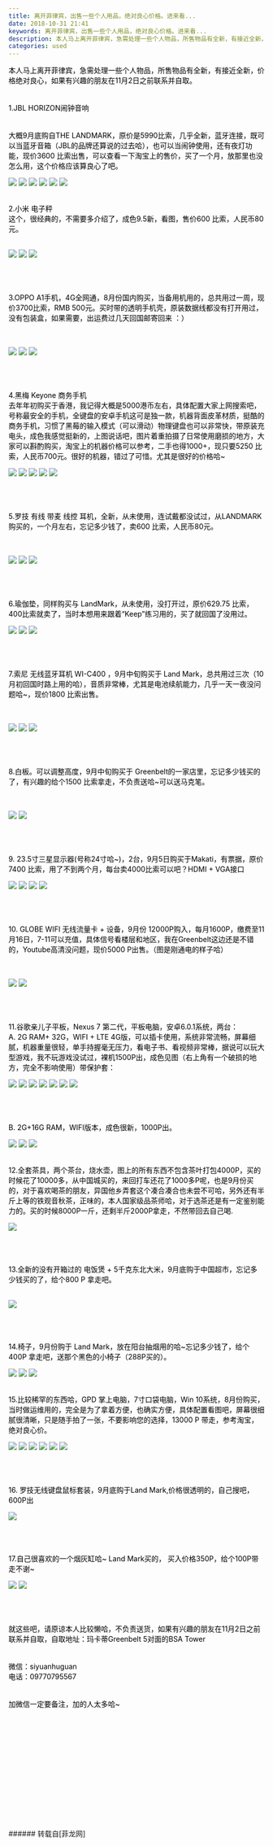 ```yaml
---
title: 离开菲律宾，出售一些个人用品，绝对良心价格。进来看...
date: 2018-10-31 21:41
keywords: 离开菲律宾，出售一些个人用品，绝对良心价格。进来看...
description: 本人马上离开菲律宾，急需处理一些个人物品，所售物品有全新，有接近全新，价格绝对良心，如果有兴趣的朋友在11月2日之前联系并自取。1.JBL HORIZON闹钟音响大概9月底购自THE LANDMARK，原价是5990比索，几乎全新，蓝牙连接，既可以当蓝牙音箱（JBL的品牌还算说的过去哈），也可以当闹钟使用，还有夜灯功能，现价3600 比索出售，可以查看一下淘宝上的售价，买了一个月，放那里也没怎么用，这个价格应该算良心了吧。2.小米 电子秤这个，很经典的，不需要多介绍了，成色9.5新，看图，售价600 比索，人民币80元。3.OPPO A1手机，4G全网通，8月份国内购买，当备用机用的，总共用过一周，现价3700比索，RMB 500元。买时带的透明手机壳，原装数据线都没有打开用过，没有包装盒，如果需要，出运费过几天回国邮寄回来 ：）4.黑梅 Keyone 商务手机去年年初购买于香港，我记得大概是5000港币左右，具体配置大家上网搜索吧，号称最安全的手机，全键盘的安卓手机这可是独一款，机器背面皮革材质，挺酷的商务手机，习惯了黑莓的输入模式（可以滑动）物理键盘也可以非常快，带原装充电头，成色我感觉挺新的，上图说话吧，图片着重拍摄了日常使用磨损的地方，大家可以斟酌购买，淘宝上的机器价格可以参考，二手也得1000+，现只要5250 比索，人民币700元。很好的机器，错过了可惜。尤其是很好的价格哈~5.罗技 有线 带麦 线控 耳机，全新，从未使用，连试戴都没试过，从LANDMARK购买的，一个月左右，忘记多少钱了，卖600 比索，人民币80元。6.瑜伽垫，同样购买与 LandMark，从未使用，没打开过，原价629.75 比索，400比索就卖了，当时本想用来跟着“Keep”练习用的，买了就回国了没用过。7.索尼 无线蓝牙耳机 WI-C400 ，9月中旬购买于 Land Mark，总共用过三次（10月初回国时路上用的哈），音质非常棒，尤其是电池续航能力，几乎一天一夜没问题哈~，现价1800 比索出售。8.白板。可以调整高度，9月中旬购买于 Greenbelt的一家店里，忘记多少钱买的了，有兴趣的给个1500 比索拿走，不负责送哈~可以送马克笔。9. 23.5寸三星显示器(号称24寸哈~)，2台，9月5日购买于Makati，有票据，原价7400 比索，用了不到两个月，每台卖4000比索可以吧？HDMI + VGA接口10. GLOBE WIFI 无线流量卡 + 设备，9月份 12000P购入，每月1600P，缴费至11月16日，7-11可以充值，具体信号看楼层和地区，我在Greenbelt这边还是不错的，Youtube高清没问题，现价5000 P出售。（图是刚通电的样子哈）11.谷歌亲儿子平板，Nexus 7 第二代，平板电脑，安卓6.0.1系统，两台：A. 2G RAM+ 32G，WIFI + LTE 4G版，可以插卡使用，系统非常流畅，屏幕细腻，机器重量很轻，单手持握毫无压力，看电子书、看视频非常棒，据说可以玩大型游戏，我不玩游戏没试过，裸机1500P出，成色见图（右上角有一个破损的地方，完全不影响使用）带保护套：B. 2G+16G RAM，WIFI版本，成色很新，1000P出。12.全套茶具，两个茶台，烧水壶，图上的所有东西不包含茶叶打包4000P，买的时候花了10000多，从中国城买的，来回打车还花了1000多P呢，也是9月份买的，对于喜欢喝茶的朋友，异国他乡弄套这个凑合凑合也未尝不可哈，另外还有半斤上等的铁观音秋茶，正味的，本人国家级品茶师哈，对于选茶还是有一定鉴别能力的。买的时候8000P一斤，还剩半斤2000P拿走，不然带回去自己喝.13.全新的没有开箱过的 电饭煲 + 5千克东北大米，9月底购于中国超市，忘记多少钱买的了，给个800 P 拿走吧。14.椅子，9月份购于 Land Mark，放在阳台抽烟用的哈~忘记多少钱了，给个400P 拿走吧，送那个黑色的小椅子（288P买的）。15.比较稀罕的东西哈，GPD 掌上电脑，7寸口袋电脑，Win 10系统，8月份购买，当时做运维用的，完全是为了拿着方便，也确实方便，具体配置看图吧，屏幕很细腻很清晰，只是随手拍了一张，不要影响您的选择，13000 P 带走，参考淘宝，绝对良心价。16. 罗技无线键盘鼠标套装，9月底购于Land Mark,价格很透明的，自己搜吧，600P出17.自己很喜欢的一个烟灰缸哈~ Land Mark买的， 买入价格350P，给个100P带走不谢~就这些吧，请原谅本人比较懒哈，不负责送货，如果有兴趣的朋友在11月2日之前联系并自取，自取地址：玛卡蒂Greenbelt 5对面的BSA Tower微信：siyuanhuguan电话：09770795567加微信一定要备注，加的人太多哈~
categories: used
---
```

<td class="t_f" id="postmessage_2198965">

<font color="#000000">本人马上离开菲律宾，急需处理一些个人物品，所售物品有全新，有接近全新，价格绝对良心，如果有兴趣的朋友在11月2日之前联系并自取。</font><br/>
<font color="#000000"><br/>
</font><br/>
<font color="#000000">1.JBL HORIZON闹钟音响</font><br/>
<font color="#000000"><br/>
</font><br/>
<font color="#000000">大概9月底购自THE LANDMARK，原价是5990比索，几乎全新，蓝牙连接，既可以当蓝牙音箱（JBL的品牌还算说的过去哈），也可以当闹钟使用，还有夜灯功能，现价3600 比索出售，可以查看一下淘宝上的售价，买了一个月，放那里也没怎么用，这个价格应该算良心了吧。</font><br/>
<font color="#000000">

<img aid="979422" data-cf-modified-fa5b28b0f5e3e5fc8b834424-="" file="data/attachment/forum/201810/31/212241e3xx266vwuxxf460.jpg.thumb.jpg" id="aimg_979422" inpost="1" onclick="" onmouseover="" src="http://www.flw.ph/data/attachment/forum/201810/31/212241e3xx266vwuxxf460.jpg" style="cursor:pointer" zoomfile="data/attachment/forum/201810/31/212241e3xx266vwuxxf460.jpg"/>



<img aid="979423" data-cf-modified-fa5b28b0f5e3e5fc8b834424-="" file="data/attachment/forum/201810/31/212243gug6l9mgakumuukx.jpg.thumb.jpg" id="aimg_979423" inpost="1" onclick="" onmouseover="" src="http://www.flw.ph/data/attachment/forum/201810/31/212243gug6l9mgakumuukx.jpg" style="cursor:pointer" zoomfile="data/attachment/forum/201810/31/212243gug6l9mgakumuukx.jpg"/>



<img aid="979424" data-cf-modified-fa5b28b0f5e3e5fc8b834424-="" file="data/attachment/forum/201810/31/212244i66ssfzceqdrs2v6.jpg.thumb.jpg" id="aimg_979424" inpost="1" onclick="" onmouseover="" src="http://www.flw.ph/data/attachment/forum/201810/31/212244i66ssfzceqdrs2v6.jpg" style="cursor:pointer" zoomfile="data/attachment/forum/201810/31/212244i66ssfzceqdrs2v6.jpg"/>



<img aid="979425" data-cf-modified-fa5b28b0f5e3e5fc8b834424-="" file="data/attachment/forum/201810/31/212244es17vms7jpq1vsmb.jpg.thumb.jpg" id="aimg_979425" inpost="1" onclick="" onmouseover="" src="http://www.flw.ph/data/attachment/forum/201810/31/212244es17vms7jpq1vsmb.jpg" style="cursor:pointer" zoomfile="data/attachment/forum/201810/31/212244es17vms7jpq1vsmb.jpg"/>



<img aid="979426" data-cf-modified-fa5b28b0f5e3e5fc8b834424-="" file="data/attachment/forum/201810/31/212245eep07npklc3kn7vn.jpg.thumb.jpg" id="aimg_979426" inpost="1" onclick="" onmouseover="" src="http://www.flw.ph/data/attachment/forum/201810/31/212245eep07npklc3kn7vn.jpg" style="cursor:pointer" zoomfile="data/attachment/forum/201810/31/212245eep07npklc3kn7vn.jpg"/>



<img aid="979427" data-cf-modified-fa5b28b0f5e3e5fc8b834424-="" file="data/attachment/forum/201810/31/212333nfxzcqpc5cf252pm.png.thumb.jpg" id="aimg_979427" inpost="1" onclick="" onmouseover="" src="http://www.flw.ph/data/attachment/forum/201810/31/212333nfxzcqpc5cf252pm.png" style="cursor:pointer" zoomfile="data/attachment/forum/201810/31/212333nfxzcqpc5cf252pm.png"/>


</font><br/>
<font color="#000000">2.小米 电子秤</font><br/>
<font color="#000000">这个，很经典的，不需要多介绍了，成色9.5新，看图，售价600 比索，人民币80元。</font><br/>
<br/>
<font color="#000000">

<img aid="979430" data-cf-modified-fa5b28b0f5e3e5fc8b834424-="" file="data/attachment/forum/201810/31/212446lnbb005nz0ox99xk.jpg.thumb.jpg" id="aimg_979430" inpost="1" onclick="" onmouseover="" src="http://www.flw.ph/data/attachment/forum/201810/31/212446lnbb005nz0ox99xk.jpg" style="cursor:pointer" zoomfile="data/attachment/forum/201810/31/212446lnbb005nz0ox99xk.jpg"/>



<img aid="979429" data-cf-modified-fa5b28b0f5e3e5fc8b834424-="" file="data/attachment/forum/201810/31/212445dtwynpz61q63d86g.jpg.thumb.jpg" id="aimg_979429" inpost="1" onclick="" onmouseover="" src="http://www.flw.ph/data/attachment/forum/201810/31/212445dtwynpz61q63d86g.jpg" style="cursor:pointer" zoomfile="data/attachment/forum/201810/31/212445dtwynpz61q63d86g.jpg"/>



<img aid="979428" data-cf-modified-fa5b28b0f5e3e5fc8b834424-="" file="data/attachment/forum/201810/31/212444gxq2pipapvrhorii.jpg.thumb.jpg" id="aimg_979428" inpost="1" onclick="" onmouseover="" src="http://www.flw.ph/data/attachment/forum/201810/31/212444gxq2pipapvrhorii.jpg" style="cursor:pointer" zoomfile="data/attachment/forum/201810/31/212444gxq2pipapvrhorii.jpg"/>


</font><br/>
<font color="#000000"><br/>
</font><br/>
<font color="#000000">3.OPPO A1手机，4G全网通，8月份国内购买，当备用机用的，总共用过一周，现价3700比索，RMB 500元。买时带的透明手机壳，原装数据线都没有打开用过，没有包装盒，如果需要，出运费过几天回国邮寄回来 ：）</font><br/>
<font color="#000000"><br/>
</font><br/>
<font color="#000000">

<img aid="979431" data-cf-modified-fa5b28b0f5e3e5fc8b834424-="" file="data/attachment/forum/201810/31/212539gskzcqckqpvmenqv.jpg.thumb.jpg" id="aimg_979431" inpost="1" onclick="" onmouseover="" src="http://www.flw.ph/data/attachment/forum/201810/31/212539gskzcqckqpvmenqv.jpg" style="cursor:pointer" zoomfile="data/attachment/forum/201810/31/212539gskzcqckqpvmenqv.jpg"/>



<img aid="979432" data-cf-modified-fa5b28b0f5e3e5fc8b834424-="" file="data/attachment/forum/201810/31/212540g6w7r8dzojtyzy85.jpg.thumb.jpg" id="aimg_979432" inpost="1" onclick="" onmouseover="" src="http://www.flw.ph/data/attachment/forum/201810/31/212540g6w7r8dzojtyzy85.jpg" style="cursor:pointer" zoomfile="data/attachment/forum/201810/31/212540g6w7r8dzojtyzy85.jpg"/>



<img aid="979433" data-cf-modified-fa5b28b0f5e3e5fc8b834424-="" file="data/attachment/forum/201810/31/212541om9ygmjoqt8qzygs.jpg.thumb.jpg" id="aimg_979433" inpost="1" onclick="" onmouseover="" src="http://www.flw.ph/data/attachment/forum/201810/31/212541om9ygmjoqt8qzygs.jpg" style="cursor:pointer" zoomfile="data/attachment/forum/201810/31/212541om9ygmjoqt8qzygs.jpg"/>


</font><br/>
<font color="#000000"><br/>
</font><br/>
<font color="#000000">4.黑梅 Keyone 商务手机</font><br/>
<font color="#000000">去年年初购买于香港，我记得大概是5000港币左右，具体配置大家上网搜索吧，号称最安全的手机，全键盘的安卓手机这可是独一款，机器背面皮革材质，挺酷的商务手机，习惯了黑莓的输入模式（可以滑动）物理键盘也可以非常快，带原装充电头，成色我感觉挺新的，上图说话吧，图片着重拍摄了日常使用磨损的地方，大家可以斟酌购买，淘宝上的机器价格可以参考，二手也得1000+，现只要5250 比索，人民币700元。很好的机器，错过了可惜。尤其是很好的价格哈~</font><br/>
<font color="#000000">

<img aid="979434" data-cf-modified-fa5b28b0f5e3e5fc8b834424-="" file="data/attachment/forum/201810/31/212647yy34huy5bcatta3h.jpg.thumb.jpg" id="aimg_979434" inpost="1" onclick="" onmouseover="" src="http://www.flw.ph/data/attachment/forum/201810/31/212647yy34huy5bcatta3h.jpg" style="cursor:pointer" zoomfile="data/attachment/forum/201810/31/212647yy34huy5bcatta3h.jpg"/>



<img aid="979438" data-cf-modified-fa5b28b0f5e3e5fc8b834424-="" file="data/attachment/forum/201810/31/212649a8nvqqo2n82rlozm.jpg.thumb.jpg" id="aimg_979438" inpost="1" onclick="" onmouseover="" src="http://www.flw.ph/data/attachment/forum/201810/31/212649a8nvqqo2n82rlozm.jpg" style="cursor:pointer" zoomfile="data/attachment/forum/201810/31/212649a8nvqqo2n82rlozm.jpg"/>



<img aid="979437" data-cf-modified-fa5b28b0f5e3e5fc8b834424-="" file="data/attachment/forum/201810/31/212649uz78h87rh7t9vh98.jpg.thumb.jpg" id="aimg_979437" inpost="1" onclick="" onmouseover="" src="http://www.flw.ph/data/attachment/forum/201810/31/212649uz78h87rh7t9vh98.jpg" style="cursor:pointer" zoomfile="data/attachment/forum/201810/31/212649uz78h87rh7t9vh98.jpg"/>



<img aid="979436" data-cf-modified-fa5b28b0f5e3e5fc8b834424-="" file="data/attachment/forum/201810/31/212648hcecmcmo8cmshrqo.jpg.thumb.jpg" id="aimg_979436" inpost="1" onclick="" onmouseover="" src="http://www.flw.ph/data/attachment/forum/201810/31/212648hcecmcmo8cmshrqo.jpg" style="cursor:pointer" zoomfile="data/attachment/forum/201810/31/212648hcecmcmo8cmshrqo.jpg"/>



<img aid="979435" data-cf-modified-fa5b28b0f5e3e5fc8b834424-="" file="data/attachment/forum/201810/31/212647x0xbyb6x6wxse6xw.jpg.thumb.jpg" id="aimg_979435" inpost="1" onclick="" onmouseover="" src="http://www.flw.ph/data/attachment/forum/201810/31/212647x0xbyb6x6wxse6xw.jpg" style="cursor:pointer" zoomfile="data/attachment/forum/201810/31/212647x0xbyb6x6wxse6xw.jpg"/>


</font><br/>
<font color="#000000"><br/>
</font><br/>
<font color="#000000">5.罗技 有线 带麦 线控 耳机，全新，从未使用，连试戴都没试过，从LANDMARK购买的，一个月左右，忘记多少钱了，卖600 比索，人民币80元。</font><br/>
<font color="#000000"><br/>
</font><br/>
<font color="#000000">

<img aid="979439" data-cf-modified-fa5b28b0f5e3e5fc8b834424-="" file="data/attachment/forum/201810/31/212742elc88ceey1s3eesz.jpg.thumb.jpg" id="aimg_979439" inpost="1" onclick="" onmouseover="" src="http://www.flw.ph/data/attachment/forum/201810/31/212742elc88ceey1s3eesz.jpg" style="cursor:pointer" zoomfile="data/attachment/forum/201810/31/212742elc88ceey1s3eesz.jpg"/>



<img aid="979440" data-cf-modified-fa5b28b0f5e3e5fc8b834424-="" file="data/attachment/forum/201810/31/212743m2q6imm47z2wl7ic.jpg.thumb.jpg" id="aimg_979440" inpost="1" onclick="" onmouseover="" src="http://www.flw.ph/data/attachment/forum/201810/31/212743m2q6imm47z2wl7ic.jpg" style="cursor:pointer" zoomfile="data/attachment/forum/201810/31/212743m2q6imm47z2wl7ic.jpg"/>



<img aid="979441" data-cf-modified-fa5b28b0f5e3e5fc8b834424-="" file="data/attachment/forum/201810/31/212744fli8d4u8nbo4lid3.jpg.thumb.jpg" id="aimg_979441" inpost="1" onclick="" onmouseover="" src="http://www.flw.ph/data/attachment/forum/201810/31/212744fli8d4u8nbo4lid3.jpg" style="cursor:pointer" zoomfile="data/attachment/forum/201810/31/212744fli8d4u8nbo4lid3.jpg"/>


</font><br/>
<font color="#000000"><br/>
</font><br/>
<font color="#000000">6.瑜伽垫，同样购买与 LandMark，从未使用，没打开过，原价629.75 比索，400比索就卖了，当时本想用来跟着“Keep”练习用的，买了就回国了没用过。</font><br/>
<font color="#000000">

<img aid="979442" data-cf-modified-fa5b28b0f5e3e5fc8b834424-="" file="data/attachment/forum/201810/31/212830h82n6q3n6nqq39ck.jpg.thumb.jpg" id="aimg_979442" inpost="1" onclick="" onmouseover="" src="http://www.flw.ph/data/attachment/forum/201810/31/212830h82n6q3n6nqq39ck.jpg" style="cursor:pointer" zoomfile="data/attachment/forum/201810/31/212830h82n6q3n6nqq39ck.jpg"/>



<img aid="979443" data-cf-modified-fa5b28b0f5e3e5fc8b834424-="" file="data/attachment/forum/201810/31/212832sxy2ause2523fyy5.jpg.thumb.jpg" id="aimg_979443" inpost="1" onclick="" onmouseover="" src="http://www.flw.ph/data/attachment/forum/201810/31/212832sxy2ause2523fyy5.jpg" style="cursor:pointer" zoomfile="data/attachment/forum/201810/31/212832sxy2ause2523fyy5.jpg"/>



<img aid="979444" data-cf-modified-fa5b28b0f5e3e5fc8b834424-="" file="data/attachment/forum/201810/31/212833fpnx2wr710s2rwrz.jpg.thumb.jpg" id="aimg_979444" inpost="1" onclick="" onmouseover="" src="http://www.flw.ph/data/attachment/forum/201810/31/212833fpnx2wr710s2rwrz.jpg" style="cursor:pointer" zoomfile="data/attachment/forum/201810/31/212833fpnx2wr710s2rwrz.jpg"/>


</font><br/>
<font color="#000000"><br/>
</font><br/>
<font color="#000000">7.索尼 无线蓝牙耳机 WI-C400 ，9月中旬购买于 Land Mark，总共用过三次（10月初回国时路上用的哈），音质非常棒，尤其是电池续航能力，几乎一天一夜没问题哈~，现价1800 比索出售。</font><br/>
<font color="#000000"><br/>
</font><br/>
<font color="#000000">

<img aid="979445" data-cf-modified-fa5b28b0f5e3e5fc8b834424-="" file="data/attachment/forum/201810/31/212916a2e3mcrs5r7m3szs.jpg.thumb.jpg" id="aimg_979445" inpost="1" onclick="" onmouseover="" src="http://www.flw.ph/data/attachment/forum/201810/31/212916a2e3mcrs5r7m3szs.jpg" style="cursor:pointer" zoomfile="data/attachment/forum/201810/31/212916a2e3mcrs5r7m3szs.jpg"/>



<img aid="979446" data-cf-modified-fa5b28b0f5e3e5fc8b834424-="" file="data/attachment/forum/201810/31/212917xc7ec00u7up0ncce.jpg.thumb.jpg" id="aimg_979446" inpost="1" onclick="" onmouseover="" src="http://www.flw.ph/data/attachment/forum/201810/31/212917xc7ec00u7up0ncce.jpg" style="cursor:pointer" zoomfile="data/attachment/forum/201810/31/212917xc7ec00u7up0ncce.jpg"/>



<img aid="979447" data-cf-modified-fa5b28b0f5e3e5fc8b834424-="" file="data/attachment/forum/201810/31/212918ofawnccfwqc88w9c.jpg.thumb.jpg" id="aimg_979447" inpost="1" onclick="" onmouseover="" src="http://www.flw.ph/data/attachment/forum/201810/31/212918ofawnccfwqc88w9c.jpg" style="cursor:pointer" zoomfile="data/attachment/forum/201810/31/212918ofawnccfwqc88w9c.jpg"/>


</font><br/>
<font color="#000000"><br/>
</font><br/>
<font color="#000000">8.白板。可以调整高度，9月中旬购买于 Greenbelt的一家店里，忘记多少钱买的了，有兴趣的给个1500 比索拿走，不负责送哈~可以送马克笔。</font><br/>
<font color="#000000"><br/>
</font><br/>
<font color="#000000">

<img aid="979448" data-cf-modified-fa5b28b0f5e3e5fc8b834424-="" file="data/attachment/forum/201810/31/212954rzawatvinjtthvhj.jpg.thumb.jpg" id="aimg_979448" inpost="1" onclick="" onmouseover="" src="http://www.flw.ph/data/attachment/forum/201810/31/212954rzawatvinjtthvhj.jpg" style="cursor:pointer" zoomfile="data/attachment/forum/201810/31/212954rzawatvinjtthvhj.jpg"/>



<img aid="979449" data-cf-modified-fa5b28b0f5e3e5fc8b834424-="" file="data/attachment/forum/201810/31/212956vmqk1q82b1q8k2mt.jpg.thumb.jpg" id="aimg_979449" inpost="1" onclick="" onmouseover="" src="http://www.flw.ph/data/attachment/forum/201810/31/212956vmqk1q82b1q8k2mt.jpg" style="cursor:pointer" zoomfile="data/attachment/forum/201810/31/212956vmqk1q82b1q8k2mt.jpg"/>


</font><br/>
<font color="#000000"><br/>
</font><br/>
<font color="#000000">9. 23.5寸三星显示器(号称24寸哈~)，2台，9月5日购买于Makati，有票据，原价7400 比索，用了不到两个月，每台卖4000比索可以吧？HDMI + VGA接口</font><br/>
<font color="#000000">

<img aid="979450" data-cf-modified-fa5b28b0f5e3e5fc8b834424-="" file="data/attachment/forum/201810/31/213047gu7m33ni11j7io30.jpg.thumb.jpg" id="aimg_979450" inpost="1" onclick="" onmouseover="" src="http://www.flw.ph/data/attachment/forum/201810/31/213047gu7m33ni11j7io30.jpg" style="cursor:pointer" zoomfile="data/attachment/forum/201810/31/213047gu7m33ni11j7io30.jpg"/>



<img aid="979451" data-cf-modified-fa5b28b0f5e3e5fc8b834424-="" file="data/attachment/forum/201810/31/213048f1sc1f3iiffzojfa.jpg.thumb.jpg" id="aimg_979451" inpost="1" onclick="" onmouseover="" src="http://www.flw.ph/data/attachment/forum/201810/31/213048f1sc1f3iiffzojfa.jpg" style="cursor:pointer" zoomfile="data/attachment/forum/201810/31/213048f1sc1f3iiffzojfa.jpg"/>



<img aid="979452" data-cf-modified-fa5b28b0f5e3e5fc8b834424-="" file="data/attachment/forum/201810/31/213049dmkifzfmwdf8inyw.jpg.thumb.jpg" id="aimg_979452" inpost="1" onclick="" onmouseover="" src="http://www.flw.ph/data/attachment/forum/201810/31/213049dmkifzfmwdf8inyw.jpg" style="cursor:pointer" zoomfile="data/attachment/forum/201810/31/213049dmkifzfmwdf8inyw.jpg"/>



<img aid="979453" data-cf-modified-fa5b28b0f5e3e5fc8b834424-="" file="data/attachment/forum/201810/31/213050sdd6d3a1336i3u91.jpg.thumb.jpg" id="aimg_979453" inpost="1" onclick="" onmouseover="" src="http://www.flw.ph/data/attachment/forum/201810/31/213050sdd6d3a1336i3u91.jpg" style="cursor:pointer" zoomfile="data/attachment/forum/201810/31/213050sdd6d3a1336i3u91.jpg"/>


</font><br/>
<font color="#000000"><br/>
</font><br/>
<font color="#000000">10. GLOBE WIFI 无线流量卡 + 设备，9月份 12000P购入，每月1600P，缴费至11月16日，7-11可以充值，具体信号看楼层和地区，我在Greenbelt这边还是不错的，Youtube高清没问题，现价5000 P出售。（图是刚通电的样子哈）</font><br/>
<font color="#000000"><br/>
</font><br/>
<font color="#000000">

<img aid="979455" data-cf-modified-fa5b28b0f5e3e5fc8b834424-="" file="data/attachment/forum/201810/31/213131im3h3pdxe33orjru.jpg.thumb.jpg" id="aimg_979455" inpost="1" onclick="" onmouseover="" src="http://www.flw.ph/data/attachment/forum/201810/31/213131im3h3pdxe33orjru.jpg" style="cursor:pointer" zoomfile="data/attachment/forum/201810/31/213131im3h3pdxe33orjru.jpg"/>



<img aid="979456" data-cf-modified-fa5b28b0f5e3e5fc8b834424-="" file="data/attachment/forum/201810/31/213132brrkds8zjaks7dkc.jpg.thumb.jpg" id="aimg_979456" inpost="1" onclick="" onmouseover="" src="http://www.flw.ph/data/attachment/forum/201810/31/213132brrkds8zjaks7dkc.jpg" style="cursor:pointer" zoomfile="data/attachment/forum/201810/31/213132brrkds8zjaks7dkc.jpg"/>


</font><br/>
<font color="#000000"><br/>
</font><br/>
<font color="#000000">11.谷歌亲儿子平板，Nexus 7 第二代，平板电脑，安卓6.0.1系统，两台：</font><br/>
<font color="#000000">A. 2G RAM+ 32G，WIFI + LTE 4G版，可以插卡使用，系统非常流畅，屏幕细腻，机器重量很轻，单手持握毫无压力，看电子书、看视频非常棒，据说可以玩大型游戏，我不玩游戏没试过，裸机1500P出，成色见图（右上角有一个破损的地方，完全不影响使用）带保护套：</font><br/>
<font color="#000000">

<img aid="979463" data-cf-modified-fa5b28b0f5e3e5fc8b834424-="" file="data/attachment/forum/201810/31/213251g7728vada77vch9y.jpg.thumb.jpg" id="aimg_979463" inpost="1" onclick="" onmouseover="" src="http://www.flw.ph/data/attachment/forum/201810/31/213251g7728vada77vch9y.jpg" style="cursor:pointer" zoomfile="data/attachment/forum/201810/31/213251g7728vada77vch9y.jpg"/>



<img aid="979462" data-cf-modified-fa5b28b0f5e3e5fc8b834424-="" file="data/attachment/forum/201810/31/213250nif33sb8pbp1zijf.jpg.thumb.jpg" id="aimg_979462" inpost="1" onclick="" onmouseover="" src="http://www.flw.ph/data/attachment/forum/201810/31/213250nif33sb8pbp1zijf.jpg" style="cursor:pointer" zoomfile="data/attachment/forum/201810/31/213250nif33sb8pbp1zijf.jpg"/>



<img aid="979461" data-cf-modified-fa5b28b0f5e3e5fc8b834424-="" file="data/attachment/forum/201810/31/213250lpvw0n8mw4biv0xm.jpg.thumb.jpg" id="aimg_979461" inpost="1" onclick="" onmouseover="" src="http://www.flw.ph/data/attachment/forum/201810/31/213250lpvw0n8mw4biv0xm.jpg" style="cursor:pointer" zoomfile="data/attachment/forum/201810/31/213250lpvw0n8mw4biv0xm.jpg"/>



<img aid="979460" data-cf-modified-fa5b28b0f5e3e5fc8b834424-="" file="data/attachment/forum/201810/31/213249jiz71kktyyl49t1f.jpg.thumb.jpg" id="aimg_979460" inpost="1" onclick="" onmouseover="" src="http://www.flw.ph/data/attachment/forum/201810/31/213249jiz71kktyyl49t1f.jpg" style="cursor:pointer" zoomfile="data/attachment/forum/201810/31/213249jiz71kktyyl49t1f.jpg"/>



<img aid="979459" data-cf-modified-fa5b28b0f5e3e5fc8b834424-="" file="data/attachment/forum/201810/31/213248dw4ta3p0lptzro05.jpg.thumb.jpg" id="aimg_979459" inpost="1" onclick="" onmouseover="" src="http://www.flw.ph/data/attachment/forum/201810/31/213248dw4ta3p0lptzro05.jpg" style="cursor:pointer" zoomfile="data/attachment/forum/201810/31/213248dw4ta3p0lptzro05.jpg"/>



<img aid="979458" data-cf-modified-fa5b28b0f5e3e5fc8b834424-="" file="data/attachment/forum/201810/31/213248yvlqc1wqgccrozuu.jpg.thumb.jpg" id="aimg_979458" inpost="1" onclick="" onmouseover="" src="http://www.flw.ph/data/attachment/forum/201810/31/213248yvlqc1wqgccrozuu.jpg" style="cursor:pointer" zoomfile="data/attachment/forum/201810/31/213248yvlqc1wqgccrozuu.jpg"/>



<img aid="979457" data-cf-modified-fa5b28b0f5e3e5fc8b834424-="" file="data/attachment/forum/201810/31/213247vwenlsl037ehzllj.jpg.thumb.jpg" id="aimg_979457" inpost="1" onclick="" onmouseover="" src="http://www.flw.ph/data/attachment/forum/201810/31/213247vwenlsl037ehzllj.jpg" style="cursor:pointer" zoomfile="data/attachment/forum/201810/31/213247vwenlsl037ehzllj.jpg"/>


</font><br/>
<font color="#000000"><br/>
</font><br/>
<font color="#000000">B. 2G+16G RAM，WIFI版本，成色很新，1000P出。</font><br/>
<font color="#000000">

<img aid="979466" data-cf-modified-fa5b28b0f5e3e5fc8b834424-="" file="data/attachment/forum/201810/31/213442ys3shth4kywk2yn6.jpg.thumb.jpg" id="aimg_979466" inpost="1" onclick="" onmouseover="" src="http://www.flw.ph/data/attachment/forum/201810/31/213442ys3shth4kywk2yn6.jpg" style="cursor:pointer" zoomfile="data/attachment/forum/201810/31/213442ys3shth4kywk2yn6.jpg"/>



<img aid="979467" data-cf-modified-fa5b28b0f5e3e5fc8b834424-="" file="data/attachment/forum/201810/31/213443pp7ol2ddl9coy6z6.jpg.thumb.jpg" id="aimg_979467" inpost="1" onclick="" onmouseover="" src="http://www.flw.ph/data/attachment/forum/201810/31/213443pp7ol2ddl9coy6z6.jpg" style="cursor:pointer" zoomfile="data/attachment/forum/201810/31/213443pp7ol2ddl9coy6z6.jpg"/>



<img aid="979468" data-cf-modified-fa5b28b0f5e3e5fc8b834424-="" file="data/attachment/forum/201810/31/213443u7a8bh5sbbgsyabo.jpg.thumb.jpg" id="aimg_979468" inpost="1" onclick="" onmouseover="" src="http://www.flw.ph/data/attachment/forum/201810/31/213443u7a8bh5sbbgsyabo.jpg" style="cursor:pointer" zoomfile="data/attachment/forum/201810/31/213443u7a8bh5sbbgsyabo.jpg"/>


</font><br/>
<font color="#000000">12.全套茶具，两个茶台，烧水壶，图上的所有东西不包含茶叶打包4000P，买的时候花了10000多，从中国城买的，来回打车还花了1000多P呢，也是9月份买的，对于喜欢喝茶的朋友，异国他乡弄套这个凑合凑合也未尝不可哈，另外还有半斤上等的铁观音秋茶，正味的，本人国家级品茶师哈，对于选茶还是有一定鉴别能力的。买的时候8000P一斤，还剩半斤2000P拿走，不然带回去自己喝.</font><br/>
<font color="#000000">

<img aid="979469" data-cf-modified-fa5b28b0f5e3e5fc8b834424-="" file="data/attachment/forum/201810/31/213515uavnu1wvsoinaz1s.jpg.thumb.jpg" id="aimg_979469" inpost="1" onclick="" onmouseover="" src="http://www.flw.ph/data/attachment/forum/201810/31/213515uavnu1wvsoinaz1s.jpg" style="cursor:pointer" zoomfile="data/attachment/forum/201810/31/213515uavnu1wvsoinaz1s.jpg"/>


</font><br/>
<font color="#000000"><br/>
</font><br/>
<font color="#000000">13.全新的没有开箱过的 电饭煲 + 5千克东北大米，9月底购于中国超市，忘记多少钱买的了，给个800 P 拿走吧。</font><br/>
<br/>
<font color="#000000">

<img aid="979470" data-cf-modified-fa5b28b0f5e3e5fc8b834424-="" file="data/attachment/forum/201810/31/213623kjrgb04e0yj0shqh.jpg.thumb.jpg" id="aimg_979470" inpost="1" onclick="" onmouseover="" src="http://www.flw.ph/data/attachment/forum/201810/31/213623kjrgb04e0yj0shqh.jpg" style="cursor:pointer" zoomfile="data/attachment/forum/201810/31/213623kjrgb04e0yj0shqh.jpg"/>


</font><br/>
<font color="#000000"><br/>
</font><br/>
<font color="#000000">14.椅子，9月份购于 Land Mark，放在阳台抽烟用的哈~忘记多少钱了，给个400P 拿走吧，送那个黑色的小椅子（288P买的）。</font><br/>
<font color="#000000">

<img aid="979471" data-cf-modified-fa5b28b0f5e3e5fc8b834424-="" file="data/attachment/forum/201810/31/213705sddoraovsltagrod.jpg.thumb.jpg" id="aimg_979471" inpost="1" onclick="" onmouseover="" src="http://www.flw.ph/data/attachment/forum/201810/31/213705sddoraovsltagrod.jpg" style="cursor:pointer" zoomfile="data/attachment/forum/201810/31/213705sddoraovsltagrod.jpg"/>



<img aid="979473" data-cf-modified-fa5b28b0f5e3e5fc8b834424-="" file="data/attachment/forum/201810/31/213706buvw7ahuvluzrca7.jpg.thumb.jpg" id="aimg_979473" inpost="1" onclick="" onmouseover="" src="http://www.flw.ph/data/attachment/forum/201810/31/213706buvw7ahuvluzrca7.jpg" style="cursor:pointer" zoomfile="data/attachment/forum/201810/31/213706buvw7ahuvluzrca7.jpg"/>



<img aid="979472" data-cf-modified-fa5b28b0f5e3e5fc8b834424-="" file="data/attachment/forum/201810/31/213706b4o2ohzt21zh1lla.jpg.thumb.jpg" id="aimg_979472" inpost="1" onclick="" onmouseover="" src="http://www.flw.ph/data/attachment/forum/201810/31/213706b4o2ohzt21zh1lla.jpg" style="cursor:pointer" zoomfile="data/attachment/forum/201810/31/213706b4o2ohzt21zh1lla.jpg"/>


</font><br/>
<font color="#000000">15.比较稀罕的东西哈，GPD 掌上电脑，7寸口袋电脑，Win 10系统，8月份购买，当时做运维用的，完全是为了拿着方便，也确实方便，具体配置看图吧，屏幕很细腻很清晰，只是随手拍了一张，不要影响您的选择，13000 P 带走，参考淘宝，绝对良心价。</font><br/>
<font color="#000000">

<img aid="979474" data-cf-modified-fa5b28b0f5e3e5fc8b834424-="" file="data/attachment/forum/201810/31/213821ohnj3m6m6gz6mpjp.jpg.thumb.jpg" id="aimg_979474" inpost="1" onclick="" onmouseover="" src="http://www.flw.ph/data/attachment/forum/201810/31/213821ohnj3m6m6gz6mpjp.jpg" style="cursor:pointer" zoomfile="data/attachment/forum/201810/31/213821ohnj3m6m6gz6mpjp.jpg"/>



<img aid="979475" data-cf-modified-fa5b28b0f5e3e5fc8b834424-="" file="data/attachment/forum/201810/31/213822jqpcz4d8seeem82f.jpg.thumb.jpg" id="aimg_979475" inpost="1" onclick="" onmouseover="" src="http://www.flw.ph/data/attachment/forum/201810/31/213822jqpcz4d8seeem82f.jpg" style="cursor:pointer" zoomfile="data/attachment/forum/201810/31/213822jqpcz4d8seeem82f.jpg"/>



<img aid="979476" data-cf-modified-fa5b28b0f5e3e5fc8b834424-="" file="data/attachment/forum/201810/31/213823xdgkfurbfkyb8dku.jpg.thumb.jpg" id="aimg_979476" inpost="1" onclick="" onmouseover="" src="http://www.flw.ph/data/attachment/forum/201810/31/213823xdgkfurbfkyb8dku.jpg" style="cursor:pointer" zoomfile="data/attachment/forum/201810/31/213823xdgkfurbfkyb8dku.jpg"/>



<img aid="979477" data-cf-modified-fa5b28b0f5e3e5fc8b834424-="" file="data/attachment/forum/201810/31/213823worulu2ts2lua2l9.jpg.thumb.jpg" id="aimg_979477" inpost="1" onclick="" onmouseover="" src="http://www.flw.ph/data/attachment/forum/201810/31/213823worulu2ts2lua2l9.jpg" style="cursor:pointer" zoomfile="data/attachment/forum/201810/31/213823worulu2ts2lua2l9.jpg"/>



<img aid="979478" data-cf-modified-fa5b28b0f5e3e5fc8b834424-="" file="data/attachment/forum/201810/31/213824zp8zhzshwhrmdmhx.jpg.thumb.jpg" id="aimg_979478" inpost="1" onclick="" onmouseover="" src="http://www.flw.ph/data/attachment/forum/201810/31/213824zp8zhzshwhrmdmhx.jpg" style="cursor:pointer" zoomfile="data/attachment/forum/201810/31/213824zp8zhzshwhrmdmhx.jpg"/>



<img aid="979479" data-cf-modified-fa5b28b0f5e3e5fc8b834424-="" file="data/attachment/forum/201810/31/213825szkousv30g9vvus3.png.thumb.jpg" id="aimg_979479" inpost="1" onclick="" onmouseover="" src="http://www.flw.ph/data/attachment/forum/201810/31/213825szkousv30g9vvus3.png" style="cursor:pointer" zoomfile="data/attachment/forum/201810/31/213825szkousv30g9vvus3.png"/>


</font><br/>
<font color="#000000"><br/>
</font><br/>
<font color="#000000">16. 罗技无线键盘鼠标套装，9月底购于Land Mark,价格很透明的，自己搜吧，600P出</font><br/>
<font color="#000000">

<img aid="979481" data-cf-modified-fa5b28b0f5e3e5fc8b834424-="" file="data/attachment/forum/201810/31/213944y8r89wd83qqrce5g.jpg.thumb.jpg" id="aimg_979481" inpost="1" onclick="" onmouseover="" src="http://www.flw.ph/data/attachment/forum/201810/31/213944y8r89wd83qqrce5g.jpg" style="cursor:pointer" zoomfile="data/attachment/forum/201810/31/213944y8r89wd83qqrce5g.jpg"/>


</font><br/>
<font color="#000000"><br/>
</font><br/>
<font color="#000000">17.自己很喜欢的一个烟灰缸哈~ Land Mark买的， 买入价格350P，给个100P带走不谢~</font><br/>
<font color="#000000">

<img aid="979483" data-cf-modified-fa5b28b0f5e3e5fc8b834424-="" file="data/attachment/forum/201810/31/214102hii5ormb8mrbsqht.jpg.thumb.jpg" id="aimg_979483" inpost="1" onclick="" onmouseover="" src="http://www.flw.ph/data/attachment/forum/201810/31/214102hii5ormb8mrbsqht.jpg" style="cursor:pointer" zoomfile="data/attachment/forum/201810/31/214102hii5ormb8mrbsqht.jpg"/>



<img aid="979484" data-cf-modified-fa5b28b0f5e3e5fc8b834424-="" file="data/attachment/forum/201810/31/214103ums1lf4fo33rf1zf.jpg.thumb.jpg" id="aimg_979484" inpost="1" onclick="" onmouseover="" src="http://www.flw.ph/data/attachment/forum/201810/31/214103ums1lf4fo33rf1zf.jpg" style="cursor:pointer" zoomfile="data/attachment/forum/201810/31/214103ums1lf4fo33rf1zf.jpg"/>


</font><br/>
<font color="#000000"><br/>
</font><br/>
<font color="#000000">就这些吧，请原谅本人比较懒哈，不负责送货，如果有兴趣的朋友在11月2日之前联系并自取，自取地址：玛卡蒂Greenbelt 5对面的BSA Tower</font><br/>
<font color="#000000"><br/>
</font><br/>
<font color="#000000">微信：siyuanhuguan</font><br/>
<font color="#000000">电话：09770795567</font><br/>
<font color="#000000"><br/>
</font><br/>
<font color="#000000">加微信一定要备注，加的人太多哈~</font><br/>
<br/>
<font color="#000000"><br/>
</font><br/>
<font color="#000000"><br/>
</font><br/>
<font color="#000000"><br/>
</font><br/>
<font color="#000000"><br/>
</font><br/>
<font color="#000000"><br/>
</font><br/>
<br/>
<br/>
</td>
###### 转载自[菲龙网]